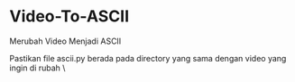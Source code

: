 # Video-To-ASCII
Merubah Video Menjadi ASCII


Pastikan file ascii.py berada pada directory yang sama dengan video yang ingin di rubah
\
